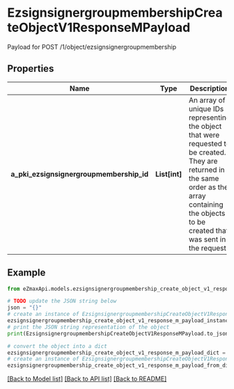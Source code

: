 # EzsignsignergroupmembershipCreateObjectV1ResponseMPayload

Payload for POST /1/object/ezsignsignergroupmembership

## Properties

Name | Type | Description | Notes
------------ | ------------- | ------------- | -------------
**a_pki_ezsignsignergroupmembership_id** | **List[int]** | An array of unique IDs representing the object that were requested to be created.  They are returned in the same order as the array containing the objects to be created that was sent in the request. | 

## Example

```python
from eZmaxApi.models.ezsignsignergroupmembership_create_object_v1_response_m_payload import EzsignsignergroupmembershipCreateObjectV1ResponseMPayload

# TODO update the JSON string below
json = "{}"
# create an instance of EzsignsignergroupmembershipCreateObjectV1ResponseMPayload from a JSON string
ezsignsignergroupmembership_create_object_v1_response_m_payload_instance = EzsignsignergroupmembershipCreateObjectV1ResponseMPayload.from_json(json)
# print the JSON string representation of the object
print(EzsignsignergroupmembershipCreateObjectV1ResponseMPayload.to_json())

# convert the object into a dict
ezsignsignergroupmembership_create_object_v1_response_m_payload_dict = ezsignsignergroupmembership_create_object_v1_response_m_payload_instance.to_dict()
# create an instance of EzsignsignergroupmembershipCreateObjectV1ResponseMPayload from a dict
ezsignsignergroupmembership_create_object_v1_response_m_payload_from_dict = EzsignsignergroupmembershipCreateObjectV1ResponseMPayload.from_dict(ezsignsignergroupmembership_create_object_v1_response_m_payload_dict)
```
[[Back to Model list]](../README.md#documentation-for-models) [[Back to API list]](../README.md#documentation-for-api-endpoints) [[Back to README]](../README.md)


